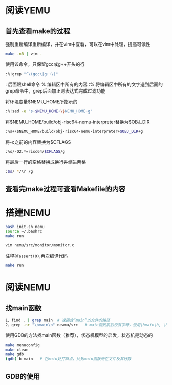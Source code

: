 # 阅读YEMU

## 首先查看make的过程
强制重新编译重新编译，并在vim中查看，可以在vim中处理，提高可读性
```bash
make -nB | vim - 
```
使用该命令，只保留gcc或g++开头的行
```bash
:%!grep "^\(gcc\|g++\)"
```
:  后面跟shell命令
%  编辑区中所有的内容
:% 将编辑区中所有的文字送到后面的grep命令中，grep后面加正则表达式完成过滤功能

将环境变量$NEMU_HOME所指示的
```bash
:%!sed -e "s+$NEMU_HOME+\$NEMU_HOME+g"
```

将\$NEMU_HOME/build/obj-risc64-nemu-interpreter替换为$OBJ_DIR
```bash
:%s+\$NEMU_HOME/build/obj-risc64-nemu-interpreter+$OBJ_DIR+g
```

将-c之前的内容替换为$CFLAGS
```bash
:%s/-O2.*=risc64/$CFLAGS/g
```

将最后一行的空格替换成换行并缩进两格
```bash
:$s/ */\r /g
```

## 查看完make过程可查看Makefile的内容


# 搭建NEMU

```bash
bash init.sh nemu
source ~/.bashrc
make run
```

```bash
vim nemu/src/monitor/monitor.c
```
注释掉`assert(0)`,再次编译代码
```bash
make run
```

# 阅读NEMU

## 找main函数
```bash
1、find . | grep main  # 返回含“main”的文件的路径
2、grep -nr "\bmain\b" newmu/src   # main函数前后没有字母，使用\bmain\b, \b表示字符边界
```
使用GDB的方法找main函数（推荐），状态机模型的启发，状态机是动态的
```bash
make menuconfig
make clean
make gdb
(gdb) b main   # 在main处打断点，找到main函数所在文件及其行数
```


## GDB的使用


